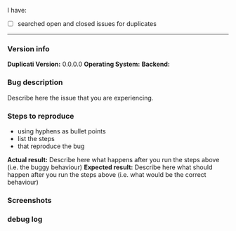 <!--
This is a bug report template. By following the instructions below and filling out the sections with your information, you will help the developers to get all the necessary data to fix your issue.
You may remove sections that aren't relevant to your particular case. You can also preview your report before submitting it.
-->

<!-- Let's begin with a checklist: replace the empty checkbox [ ] below with a checked one [x] if you already searched for duplicate bugs -->

I have:
- [ ] searched open and closed issues for duplicates

----------------------------------------

### Version info
<!-- please replace the examples with your info -->
**Duplicati Version:** 0.0.0.0
**Operating System:**
**Backend:**

### Bug description
Describe here the issue that you are experiencing.

### Steps to reproduce
- using hyphens as bullet points
- list the steps
- that reproduce the bug

**Actual result:** Describe here what happens after you run the steps above (i.e. the buggy behaviour)
**Expected result:** Describe here what should happen after you run the steps above (i.e. what would be the correct behaviour)

### Screenshots
<!-- you can drag and drop images below -->

### debug log
<!-- posting a debug log helps the developers to fix your issue -->
